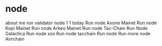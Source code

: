 # node
about me
run validator node 1
1
today
Run node Axone Mainet
Run node Kopi Mainet
Run node Arkeo Mainet
Run node Tac-Chain
Run Node Galactica
Run node xos
Run node tacchain 
Run node 
Run more node Airrchain
